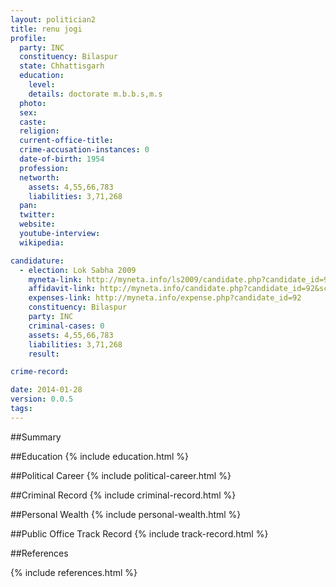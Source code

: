 ```yaml
---
layout: politician2
title: renu jogi
profile: 
  party: INC
  constituency: Bilaspur
  state: Chhattisgarh
  education: 
    level: 
    details: doctorate m.b.b.s,m.s
  photo: 
  sex: 
  caste: 
  religion: 
  current-office-title: 
  crime-accusation-instances: 0
  date-of-birth: 1954
  profession: 
  networth: 
    assets: 4,55,66,783
    liabilities: 3,71,268
  pan: 
  twitter: 
  website: 
  youtube-interview: 
  wikipedia: 

candidature: 
  - election: Lok Sabha 2009
    myneta-link: http://myneta.info/ls2009/candidate.php?candidate_id=92
    affidavit-link: http://myneta.info/candidate.php?candidate_id=92&scan=original
    expenses-link: http://myneta.info/expense.php?candidate_id=92
    constituency: Bilaspur 
    party: INC
    criminal-cases: 0
    assets: 4,55,66,783
    liabilities: 3,71,268
    result:  

crime-record: 

date: 2014-01-28
version: 0.0.5
tags: 
---
```

##Summary


##Education
{% include education.html %}


##Political Career
{% include political-career.html %}


##Criminal Record
{% include criminal-record.html %}


##Personal Wealth
{% include personal-wealth.html %}


##Public Office Track Record
{% include track-record.html %}


##References


{% include references.html %}
